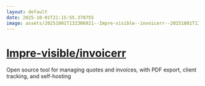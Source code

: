 ```yaml
---
layout: default
date: 2025-10-01T21:15:55.370755
image: assets/20251001T132306921--Impre-visible--invoicerr--20251001T132728567--cropped.png
---
```


# [Impre-visible/invoicerr](https://github.com/Impre-visible/invoicerr)

Open source tool for managing quotes and invoices, with PDF export, client tracking, and self-hosting
